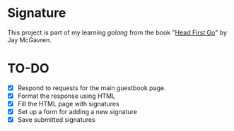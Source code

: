 # Signature

This project is part of my learning *golang* from the book "[Head First Go](https://headfirstgo.com/)" by Jay McGavren.

# TO-DO

- [x] Respond to requests for the main guestbook page.
- [x] Format the response using HTML
- [x] Fill the HTML page with signatures
- [x] Set up a form for adding a new signature
- [x] Save submitted signatures
